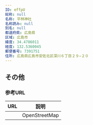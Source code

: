 ```yaml
---
ID: effpU
総称: null
名称: 平林神社
名称読み: null
別名: null
都道府県: 広島県
区域: 広島市
緯度: 34.4786011
経度: 132.5360045
郵便番号: 7391751
住所: 広島県広島市安佐北区深川６丁目２９−２０
---
```


## その他

### 参考URL

| URL | 説明          |
| --- | ------------- |
|     | OpenStreetMap |
